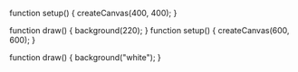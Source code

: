 function setup() {
  createCanvas(400, 400);
}

function draw() {
  background(220);
}
function setup() {
  createCanvas(600, 600);
}

function draw() {
  background("white");
}
